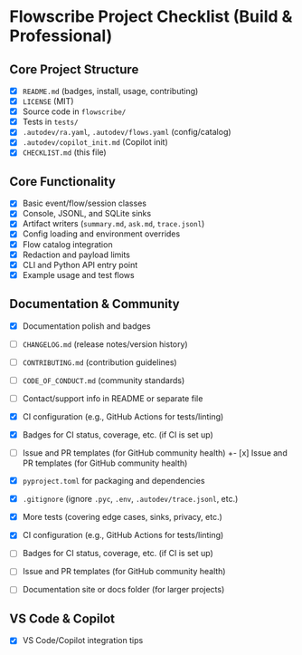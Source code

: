 # Flowscribe Project Checklist (Build & Professional)

## Core Project Structure
- [x] `README.md` (badges, install, usage, contributing)
- [x] `LICENSE` (MIT)
- [x] Source code in `flowscribe/`
- [x] Tests in `tests/`
- [x] `.autodev/ra.yaml`, `.autodev/flows.yaml` (config/catalog)
- [x] `.autodev/copilot_init.md` (Copilot init)
- [x] `CHECKLIST.md` (this file)

## Core Functionality
- [x] Basic event/flow/session classes
- [x] Console, JSONL, and SQLite sinks
- [x] Artifact writers (`summary.md`, `ask.md`, `trace.jsonl`)
- [x] Config loading and environment overrides
- [x] Flow catalog integration
- [x] Redaction and payload limits
- [x] CLI and Python API entry point
- [x] Example usage and test flows

## Documentation & Community
- [x] Documentation polish and badges
- [ ] `CHANGELOG.md` (release notes/version history)
- [ ] `CONTRIBUTING.md` (contribution guidelines)
- [ ] `CODE_OF_CONDUCT.md` (community standards)
- [ ] Contact/support info in README or separate file

- [x] CI configuration (e.g., GitHub Actions for tests/linting)
- [x] Badges for CI status, coverage, etc. (if CI is set up)
- [ ] Issue and PR templates (for GitHub community health)
+- [x] Issue and PR templates (for GitHub community health)
- [x] `pyproject.toml` for packaging and dependencies
- [x] `.gitignore` (ignore `.pyc`, `.env`, `.autodev/trace.jsonl`, etc.)
- [x] More tests (covering edge cases, sinks, privacy, etc.)
- [x] CI configuration (e.g., GitHub Actions for tests/linting)
- [ ] Badges for CI status, coverage, etc. (if CI is set up)
- [ ] Issue and PR templates (for GitHub community health)
- [ ] Documentation site or docs folder (for larger projects)

## VS Code & Copilot
- [x] VS Code/Copilot integration tips
